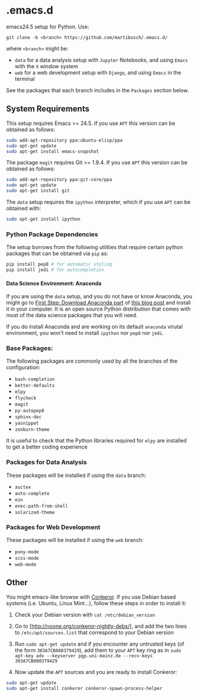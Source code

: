 # .emacs.d

emacs24.5 setup for Python. Use: 

```
git clone -b <branch> https://github.com/martibosch/.emacs.d/
```

where `<branch>` might be:
* `data` for a data analysis setup with `Jupyter` Notebooks, and using `Emacs` with the `X` window system
* `web` for a web development setup with `Django`, and using `Emacs` in the terminal

See the packages that each branch includes in the `Packages` section below.

## System Requirements

This setup requires Emacs >= 24.5. If you use `APT` this version can be obtained as follows:

```bash
sudo add-apt-repository ppa:ubuntu-elisp/ppa
sudo apt-get update
sudo apt-get install emacs-snapshot
```     

The package `magit` requires Git >= 1.9.4. If you use `APT` this version can be obtained as follows:

```bash
sudo add-apt-repository ppa:git-core/ppa
sudo apt-get update
sudo apt-get install git
```

The `data` setup requires the `ipython` interpreter, which if you use `APT` can be obtained with:

```bash
sudo apt-get install ipython
```

### Python Package Dependencies

The setup borrows from the following utilities that require certain python packages that can be obtained via `pip` as:

```bash
pip install pep8 # for automatic styling
pip install jedi # for autocompletion
```

#### Data Science Environment: Anaconda

If you are using the `data` setup, and you do not have or know Anaconda, you might go to [First Step: Download Anaconda part](http://martibosch.github.io/blog/2016/08/27/how-to-do-your-machine-learning-assignments-in-10-mins.html#first-step-download-anaconda) of [this blog post](http://martibosch.github.io/blog/2016/08/27/how-to-do-your-machine-learning-assignments-in-10-mins.html#first-step-download-anaconda) and install it in your computer. It is an open source Python distribution that comes with most of the data science packages that you will need.

If you do install Anaconda and are working on its default `anaconda` virutal environment, you won't need to install `ipython` nor `pep8` nor `jedi`.

### Base Packages:

The following packages are commonly used by all the branches of the configuration:

* `bash-completion`
* `better-defaults`
* `elpy`
* `flycheck`
* `magit`
* `py-autopep8`
* `sphinx-doc`
* `yasnippet`
* `zenburn-theme`

It is useful to check that the Python libraries required for `elpy` are installed to get a better coding experience

### Packages for Data Analysis

These packages will be installed if using the `data` branch:

* `auctex`
* `auto-complete`
* `ein`
* `exec-path-from-shell`
* `solarized-theme`

### Packages for Web Development

These packages will be installed if using the `web` branch:

* `pony-mode`
* `scss-mode`
* `web-mode`

## Other

You might emacs-like browse with [Conkeror](https://github.com/retroj/conkeror). If you use Debian based systems (i.e. Ubuntu, Linux Mint...), follow these steps in order to install it:

1. Check your Debian version with `cat /etc/debian_version`

2. Go to [http://noone.org/conkeror-nightly-debs/], and add the two lines to `/etc/apt/sources.list` that correspond to your Debian version

3. Run `sudo apt-get update` and if you encounter any untrusted keys (of the form `303A7CB080379429`), add them to your `APT` key ring as in `sudo apt-key adv --keyserver pgp.uni-mainz.de --recv-keys 303A7CB080379429`

4. Now update the `APT` sources and you are ready to install Conkeror:

```bash
sudo apt-get update
sudo apt-get install conkeror conkeror-spawn-process-helper
```
